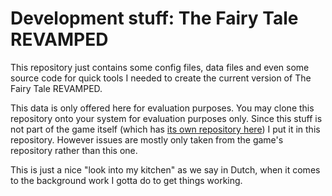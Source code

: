 # Development stuff: The Fairy Tale REVAMPED

This repository just contains some config files, data files and even some source code for quick tools I needed to create the current version of The Fairy Tale REVAMPED.

This data is only offered here for evaluation purposes. You may clone this repository onto your system for evaluation purposes only.
Since this stuff is not part of the game itself (which has [its own repository here](https://github.com/PhantasarProductions/The-Fairy-Tale-REVAMPED-for-Apollo)) I put it in this repository. However issues are mostly only taken from the game's repository rather than this one. 

This is just a nice "look into my kitchen" as we say in Dutch, when it comes to the background work I gotta do to get things working.
